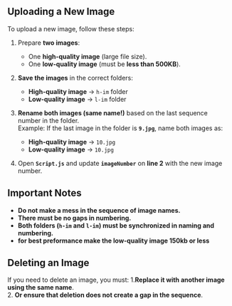 ## Uploading a New Image

To upload a new image, follow these steps:

1. Prepare **two images**:
   - One **high-quality image** (large file size).  
   - One **low-quality image** (must be **less than 500KB**).  

2. **Save the images** in the correct folders:
   - **High-quality image** → `h-im` folder  
   - **Low-quality image** → `l-im` folder  

3. **Rename both images (same name!)** based on the last sequence number in the folder.  
   Example: If the last image in the folder is **`9.jpg`**, name both images as:  
   - **High-quality image** → `10.jpg`  
   - **Low-quality image** → `10.jpg`  

4. Open **`Script.js`** and update **`imageNumber`** on **line 2** with the new image number.


## Important Notes
- **Do not make a mess in the sequence of image names.**  
- **There must be no gaps in numbering.**  
- **Both folders (`h-im` and `l-im`) must be synchronized in naming and numbering.**  
- **for best preformance make the low-quality image 150kb or less**

## Deleting an Image
If you need to delete an image, you must:
1.**Replace it with another image using the same name**.  
2. **Or ensure that deletion does not create a gap in the sequence**.  

